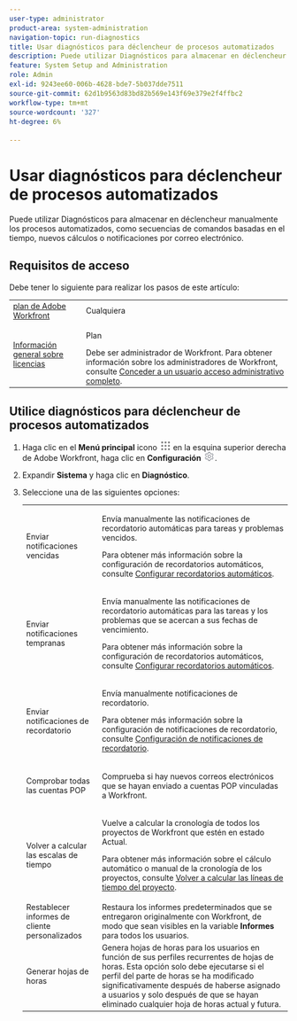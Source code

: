```yaml
---
user-type: administrator
product-area: system-administration
navigation-topic: run-diagnostics
title: Usar diagnósticos para déclencheur de procesos automatizados
description: Puede utilizar Diagnósticos para almacenar en déclencheur manualmente los procesos automatizados, como secuencias de comandos basadas en el tiempo, nuevos cálculos o notificaciones por correo electrónico.
feature: System Setup and Administration
role: Admin
exl-id: 9243ee60-006b-4628-bde7-5b037dde7511
source-git-commit: 62d1b9563d83bd82b569e143f69e379e2f4ffbc2
workflow-type: tm+mt
source-wordcount: '327'
ht-degree: 6%

---
```


# Usar diagnósticos para déclencheur de procesos automatizados

<!--
<p data-mc-conditions="QuicksilverOrClassic.Draft mode">**DON'T DELETE, DRAFT OR HIDE THIS ARTICLE. IT IS LINKED TO THE PRODUCT, THROUGH THE CONTEXT SENSITIVE HELP LINKS. **</p>
-->

Puede utilizar Diagnósticos para almacenar en déclencheur manualmente los procesos automatizados, como secuencias de comandos basadas en el tiempo, nuevos cálculos o notificaciones por correo electrónico.

## Requisitos de acceso

Debe tener lo siguiente para realizar los pasos de este artículo:

<table style="table-layout:auto"> 
 <col> 
 <col> 
 <tbody> 
  <tr> 
   <td role="rowheader"><a href="https://www.workfront.com/plans" target="_blank">plan de Adobe Workfront</a> </td> 
   <td>Cualquiera</td> 
  </tr> 
  <tr> 
   <td role="rowheader"><a href="../../../administration-and-setup/add-users/access-levels-and-object-permissions/wf-licenses.md" class="MCXref xref">Información general sobre licencias</a> </td> 
   <td> <p>Plan </p>Debe ser administrador de Workfront. Para obtener información sobre los administradores de Workfront, consulte <a href="../../../administration-and-setup/add-users/configure-and-grant-access/grant-a-user-full-administrative-access.md" class="MCXref xref">Conceder a un usuario acceso administrativo completo</a>.</td> 
  </tr> 
 </tbody> 
</table>

## Utilice diagnósticos para déclencheur de procesos automatizados

1. Haga clic en el **Menú principal** icono ![](assets/main-menu-icon.png) en la esquina superior derecha de Adobe Workfront, haga clic en **Configuración** ![](assets/gear-icon-settings.png).

1. Expandir **Sistema** y haga clic en **Diagnóstico**.
1. Seleccione una de las siguientes opciones:

   <table style="table-layout:auto"> 
    <col> 
    <col> 
    <tbody> 
     <tr> 
      <td role="rowheader">Enviar notificaciones vencidas</td> 
      <td> <p>Envía manualmente las notificaciones de recordatorio automáticas para tareas y problemas vencidos. </p> <p>Para obtener más información sobre la configuración de recordatorios automáticos, consulte <a href="../../../administration-and-setup/manage-workfront/emails/setting-up-automatic-reminders.md" class="MCXref xref">Configurar recordatorios automáticos</a>.</p> </td> 
     </tr> 
     <tr> 
      <td role="rowheader">Enviar notificaciones tempranas</td> 
      <td> <p>Envía manualmente las notificaciones de recordatorio automáticas para las tareas y los problemas que se acercan a sus fechas de vencimiento.</p> <p>Para obtener más información sobre la configuración de recordatorios automáticos, consulte <a href="../../../administration-and-setup/manage-workfront/emails/setting-up-automatic-reminders.md" class="MCXref xref">Configurar recordatorios automáticos</a>.</p> </td> 
     </tr> 
     <tr> 
      <td role="rowheader">Enviar notificaciones de recordatorio</td> 
      <td> <p>Envía manualmente notificaciones de recordatorio. </p> <p>Para obtener más información sobre la configuración de notificaciones de recordatorio, consulte <a href="../../../administration-and-setup/manage-workfront/emails/set-up-reminder-notifications.md" class="MCXref xref">Configuración de notificaciones de recordatorio</a>.</p> </td> 
     </tr> 
     <tr> 
      <td role="rowheader">Comprobar todas las cuentas POP</td> 
      <td> <p>Comprueba si hay nuevos correos electrónicos que se hayan enviado a cuentas POP vinculadas a Workfront. </p> <!--
        <p data-mc-conditions="QuicksilverOrClassic.Draft mode">For more information about Workfront and POP account integrations, see and <a href="../../../manage-work/requests/create-and-manage-request-queues/queue-details-tab-overview.md" class="MCXref xref">Overview of the Queue Details tab in a project</a>.</p>
       --> </td> 
     </tr> 
     <tr> 
      <td role="rowheader">Volver a calcular las escalas de tiempo</td> 
      <td> <p>Vuelve a calcular la cronología de todos los proyectos de Workfront que estén en estado Actual. </p> <p>Para obtener más información sobre el cálculo automático o manual de la cronología de los proyectos, consulte <a href="../../../manage-work/projects/manage-projects/recalculate-project-timeline.md" class="MCXref xref">Volver a calcular las líneas de tiempo del proyecto</a>.</p> </td> 
     </tr> 
     <tr> 
      <td role="rowheader">Restablecer informes de cliente personalizados</td> 
      <td>Restaura los informes predeterminados que se entregaron originalmente con Workfront, de modo que sean visibles en la variable <strong>Informes</strong> para todos los usuarios.</td> 
     </tr> 
     <tr> 
      <td role="rowheader">Generar hojas de horas</td> 
      <td>Genera hojas de horas para los usuarios en función de sus perfiles recurrentes de hojas de horas. Esta opción solo debe ejecutarse si el perfil del parte de horas se ha modificado significativamente después de haberse asignado a usuarios y solo después de que se hayan eliminado cualquier hoja de horas actual y futura.</td> 
     </tr> 
    </tbody> 
   </table>

